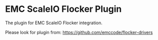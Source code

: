 EMC ScaleIO Flocker Plugin
======================
The plugin for EMC ScaleIO Flocker integration.

Please look for plugin from: https://github.com/emccode/flocker-drivers
